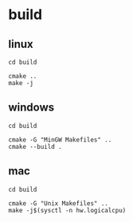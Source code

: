 # build

## linux
```cd build```
```
cmake ..
make -j

```
## windows
```cd build```
```
cmake -G "MinGW Makefiles" ..
cmake --build .
```

## mac
```cd build```
```
cmake -G "Unix Makefiles" ..   
make -j$(sysctl -n hw.logicalcpu)
```
